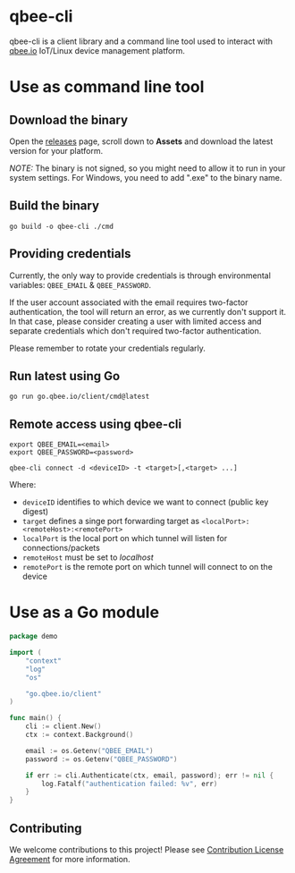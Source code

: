 # qbee-cli

qbee-cli is a client library and a command line tool used to interact with [qbee.io](https://qbee.io) IoT/Linux device management platform.


# Use as command line tool

## Download the binary

Open the [releases](https://github.com/qbee-io/qbee-cli/releases) page, scroll down to **Assets** and download the latest version for your platform.

*NOTE:* The binary is not signed, so you might need to allow it to run in your system settings. For Windows, you need to add ".exe" to the binary name.

## Build the binary

```shell
go build -o qbee-cli ./cmd
```

## Providing credentials

Currently, the only way to provide credentials is through environmental variables: `QBEE_EMAIL` & `QBEE_PASSWORD`.

If the user account associated with the email requires two-factor authentication, the tool will return an error, as we currently don't support it. In that case, please consider creating a user with limited access and separate credentials which don't required two-factor authentication.

Please remember to rotate your credentials regularly.

## Run latest using Go

```shell
go run go.qbee.io/client/cmd@latest
```

## Remote access using qbee-cli

```shell
export QBEE_EMAIL=<email>
export QBEE_PASSWORD=<password>

qbee-cli connect -d <deviceID> -t <target>[,<target> ...]
```

Where:
- `deviceID` identifies to which device we want to connect (public key digest)
- `target` defines a singe port forwarding target as `<localPort>:<remoteHost>:<remotePort>`
- `localPort` is the local port on which tunnel will listen for connections/packets
- `remoteHost` must be set to _localhost_
- `remotePort` is the remote port on which tunnel will connect to on the device

# Use as a Go module

```go
package demo

import (
	"context"
	"log"
	"os"

	"go.qbee.io/client"
)

func main() {
	cli := client.New()
	ctx := context.Background()

	email := os.Getenv("QBEE_EMAIL")
	password := os.Getenv("QBEE_PASSWORD")

	if err := cli.Authenticate(ctx, email, password); err != nil {
		log.Fatalf("authentication failed: %v", err)
	}
}
```

## Contributing

We welcome contributions to this project!
Please see [Contribution License Agreement](https://qbee.io/docs/contribution-license-agreement.html) for more information.
